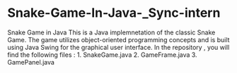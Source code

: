 # Snake-Game-In-Java-_Sync-intern
Snake Game in Java This is a Java implemnetation of the classic Snake Game. The game utilizes object-oriented programming concepts and is built using Java Swing for the graphical user  interface. In the repository , you will find the following files : 1. SnakeGame.java 2. GameFrame.java 3. GamePanel.java

